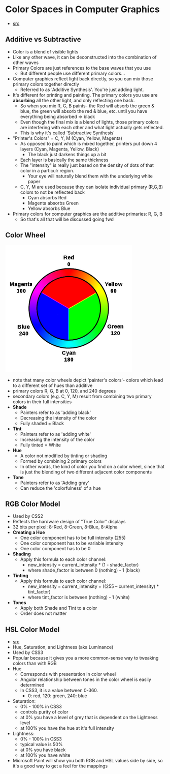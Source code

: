 Color Spaces in Computer Graphics
=================
- [src](https://en.wikipedia.org/wiki/Comparison_of_color_models_in_computer_graphics)

## Additive vs Subtractive

- Color is a blend of visible lights
- Like any other wave, it can be deconstructed into the combination of other waves
- Primary Colors are just references to the base waves that you use
    - But different people use different primary colors...        
- Computer graphics reflect light back directly, so you can mix those primary colors together directly
    - Referred to as 'Additive Synthesis'.  You're just adding light.
- It's different for printing and painting.  The primary colors you use are **absorbing** all the other light, and only reflecting one back.
    - So when you mix R, G, B paints- the Red will absorb the green & blue, the green will absorb the red & blue, etc. until you have everything being absorbed => black
    - Even though the final mix is a blend of lights, those primary colors are interfering with each other and what light actually gets reflected.
    - This is why it's called 'Subtractive Synthesis'
- "Printer's Colors" = C, Y, M (Cyan, Yellow, Magenta)
    - As opposed to paint which is mixed together, printers put down 4 layers (Cyan, Magenta, Yellow, Black)
        - The black just darkens things up a bit
    - Each layer is basically the same thickness
    - The "intensity" is really just based on the density of dots of that color in a particulr region.
        - Your eye will naturally blend them with the underlying white paper
    - C, Y, M are used because they can isolate individual primary (R,G,B) colors to not be reflected back
        - Cyan absorbs Red
        - Magenta absorbs Green
        - Yellow absorbs Blue
- Primary colors for computer graphics are the additive primaries: R, G, B
    - So that's all that will be discussed going fwd

## Color Wheel
![color wheel](/resources/images/programming/Simple_RGB_color_wheel.png)
- note that many color wheels depict 'painter's colors'- colors which lead to a different set of hues than additive
- primary colors R, G, B at 0, 120, and 240 degrees
- secondary colors (e.g. C, Y, M) result from combining two primary colors in their full intensities
- **Shade**
    - Painters refer to as 'adding black'
    - Decreasing the intensity of the color
    - Fully shaded = Black
- **Tint** 
    - Painters refer to as 'adding white'
    - Increasing the intensity of the color
    - Fully tinted = White
- **Hue**
    - A color not modified by tinting or shading
    - Formed by combining 2 primary colors
    - In other words, the kind of color you find on a color wheel, since that is just the blending of two different adjacent color components      
- **Tone**
    - Painters refer to as 'Adding gray'
    - Can reduce the 'colorfulness' of a hue

## RGB Color Model
- Used by CSS2
- Reflects the hardware design of "True Color" displays
- 32 bits per pixel: 8-Red, 8-Green, 8-Blue, 8-Alpha
- **Creating a Hue**
    - One color component has to be full intensity (255)
    - One color component has to be variable intensity
    - One color component has to be 0
- **Shading**
    - Apply this formula to each color channel: 
        - new_intensity = current_intensity * (1 - shade_factor)
        - where shade_factor is between 0 (nothing) - 1 (black)
- **Tinting**
    - Apply this formula to each color channel:
        - new_intensity = current_intensity + ((255 – current_intensity) * tint_factor)
        - where tint_factor is between (nothing) - 1 (white)
- **Tones**
    - Apply both Shade and Tint to a color
    - Order does not matter

## HSL Color Model
- [src](https://www.youtube.com/watch?v=aYJTfGsi_mA)
- Hue, Saturation, and Lightness (aka Luminance)
- Used by CSS3
- Popular because it gives you a more common-sense way to tweaking colors than with RGB
- Hue
    - Corresponds with presentation in color wheel
    - Angular relationship between tones in the color wheel is easily determined
    - In CSS3, it is a value between 0-360.
        - 0: red, 120: green, 240: blue
- Saturation: 
    - 0% - 100% in CSS3
    - controls purity of color
    - at 0% you have a level of grey that is dependent on the Lightness level
    - at 100% you have the hue at it's full intensity
- Lightness:
    - 0% - 100% in CSS3
    - typical value is 50%
    - at 0% you have black
    - at 100% you have white
- Microsoft Paint will show you both RGB and HSL values side by side, so it's a good way to get a feel for the mappings






